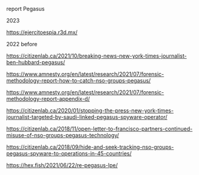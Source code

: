 report
Pegasus 


2023

https://ejercitoespia.r3d.mx/

2022 before

https://citizenlab.ca/2021/10/breaking-news-new-york-times-journalist-ben-hubbard-pegasus/

https://www.amnesty.org/en/latest/research/2021/07/forensic-methodology-report-how-to-catch-nso-groups-pegasus/

https://www.amnesty.org/en/latest/research/2021/07/forensic-methodology-report-appendix-d/

https://citizenlab.ca/2020/01/stopping-the-press-new-york-times-journalist-targeted-by-saudi-linked-pegasus-spyware-operator/

https://citizenlab.ca/2018/11/open-letter-to-francisco-partners-continued-misuse-of-nso-groups-pegasus-technology/

https://citizenlab.ca/2018/09/hide-and-seek-tracking-nso-groups-pegasus-spyware-to-operations-in-45-countries/

https://hex.fish/2021/06/22/re-pegasus-lpe/

